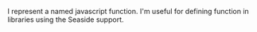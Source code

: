 I represent a named javascript function. I'm useful for defining function in libraries using the Seaside support.